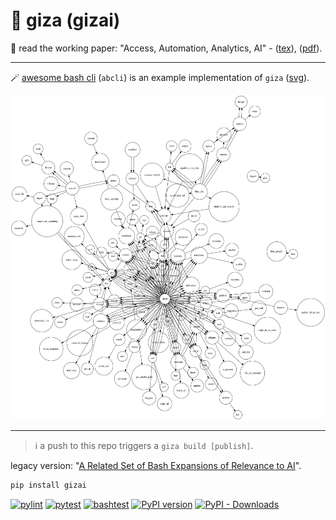 # 🔻 giza (gizai)

📜 read the working paper: "Access, Automation, Analytics, AI" - ([tex](./tex/giza.tex)), ([pdf](https://kamangir-public.s3.ca-central-1.amazonaws.com/giza-v1/giza.pdf)).

---

🪄 [awesome bash cli](https://github.com/kamangir/awesome-bash-cli) (`abcli`) is an example implementation of `giza` ([svg](./assets/giza.svg)).

![image](./assets/giza.png)

---

> ℹ️ a push to this repo triggers a `giza build [publish]`.

legacy version: "[A Related Set of Bash Expansions of Relevance to AI](https://kamangir-public.s3.ca-central-1.amazonaws.com/giza-v1/giza-5-115-1.pdf)".


```bash
pip install gizai
```

[![pylint](https://github.com/kamangir/giza/actions/workflows/pylint.yml/badge.svg)](https://github.com/kamangir/giza/actions/workflows/pylint.yml) [![pytest](https://github.com/kamangir/giza/actions/workflows/pytest.yml/badge.svg)](https://github.com/kamangir/giza/actions/workflows/pytest.yml) [![bashtest](https://github.com/kamangir/giza/actions/workflows/bashtest.yml/badge.svg)](https://github.com/kamangir/giza/actions/workflows/bashtest.yml) [![PyPI version](https://img.shields.io/pypi/v/gizai.svg)](https://pypi.org/project/gizai/) [![PyPI - Downloads](https://img.shields.io/pypi/dd/gizai)](https://pypistats.org/packages/gizai)
